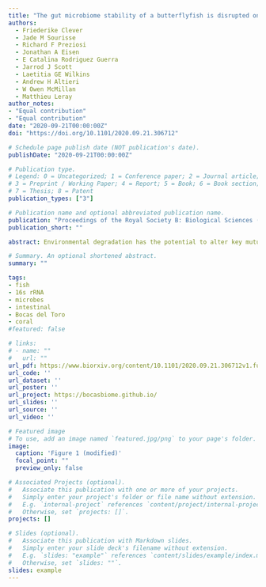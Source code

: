 ```yaml
---
title: "The gut microbiome stability of a butterflyfish is disrupted on severely degraded Caribbean coral reefs"
authors:
  - Friederike Clever
  - Jade M Sourisse
  - Richard F Preziosi
  - Jonathan A Eisen
  - E Catalina Rodriguez Guerra
  - Jarrod J Scott
  - Laetitia GE Wilkins
  - Andrew H Altieri
  - W Owen McMillan
  - Matthieu Leray
author_notes:
- "Equal contribution"
- "Equal contribution"
date: "2020-09-21T00:00:00Z"
doi: "https://doi.org/10.1101/2020.09.21.306712"

# Schedule page publish date (NOT publication's date).
publishDate: "2020-09-21T00:00:00Z"

# Publication type.
# Legend: 0 = Uncategorized; 1 = Conference paper; 2 = Journal article;
# 3 = Preprint / Working Paper; 4 = Report; 5 = Book; 6 = Book section;
# 7 = Thesis; 8 = Patent
publication_types: ["3"]

# Publication name and optional abbreviated publication name.
publication: "Proceedings of the Royal Society B: Biological Sciences (2020) 287 20192367"
publication_short: ""

abstract: Environmental degradation has the potential to alter key mutualisms that underline the structure and function of ecological communities. While it is well recognized that the global loss of coral reefs alters fish communities, the effects of habitat degradation on microbial communities associated with fishes remain largely unknown despite their fundamental roles in host nutrition and immunity. Using a gradient of reef degradation, we show that the gut microbiome of a facultative, coral-feeding butterflyfish (Chaetodon capistratus) is significantly more variable among individuals at degraded reefs with very low live coral cover (~0%) than reefs with higher coral cover (~30%), mirroring a known pattern of microbial imbalance observed in immunodeficient humans and other stressed or diseased animals. We demonstrate that fish gut microbiomes on severely degraded reefs have a lower abundance of Endozoicomonas and a higher diversity of anaerobic fermentative bacteria, which suggests a broader and less coral dominated diet. The observed shifts in fish gut bacterial communities across the habitat gradient extend to a small set of potentially beneficial host associated bacteria (i.e., the core microbiome) suggesting essential fish-microbiome interactions are vulnerable to severe coral degradation.

# Summary. An optional shortened abstract.
summary: ""

tags:
- fish
- 16s rRNA
- microbes
- intestinal
- Bocas del Toro
- coral
#featured: false

# links:
# - name: ""
#   url: ""
url_pdf: https://www.biorxiv.org/content/10.1101/2020.09.21.306712v1.full.pdf
url_code: ''
url_dataset: ''
url_poster: ''
url_project: https://bocasbiome.github.io/
url_slides: ''
url_source: ''
url_video: ''

# Featured image
# To use, add an image named `featured.jpg/png` to your page's folder.
image:
  caption: 'Figure 1 (modified)'
  focal_point: ""
  preview_only: false

# Associated Projects (optional).
#   Associate this publication with one or more of your projects.
#   Simply enter your project's folder or file name without extension.
#   E.g. `internal-project` references `content/project/internal-project/index.md`.
#   Otherwise, set `projects: []`.
projects: []

# Slides (optional).
#   Associate this publication with Markdown slides.
#   Simply enter your slide deck's filename without extension.
#   E.g. `slides: "example"` references `content/slides/example/index.md`.
#   Otherwise, set `slides: ""`.
slides: example
---
```

